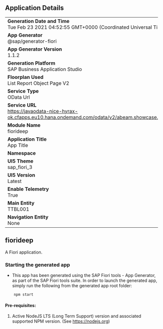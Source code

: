 ## Application Details
|               |
| ------------- |
|**Generation Date and Time**<br>Tue Feb 23 2021 04:52:55 GMT+0000 (Coordinated Universal Time)|
|**App Generator**<br>@sap/generator-fiori|
|**App Generator Version**<br>1.1.2|
|**Generation Platform**<br>SAP Business Application Studio|
|**Floorplan Used**<br>List Report Object Page V2|
|**Service Type**<br>OData Url|
|**Service URL**<br>https://javaodata-nice-hyrax-ok.cfapps.eu10.hana.ondemand.com/odata/v2/abeam.showcase.service.TESTORDER_SRV/
|**Module Name**<br>fiorideep|
|**Application Title**<br>App Title|
|**Namespace**<br>|
|**UI5 Theme**<br>sap_fiori_3|
|**UI5 Version**<br>Latest|
|**Enable Telemetry**<br>True|
|**Main Entity**<br>TTBL001|
|**Navigation Entity**<br>None|

## fiorideep

A Fiori application.

### Starting the generated app

-   This app has been generated using the SAP Fiori tools - App Generator, as part of the SAP Fiori tools suite.  In order to launch the generated app, simply run the following from the generated app root folder:

```
    npm start
```


#### Pre-requisites:

1. Active NodeJS LTS (Long Term Support) version and associated supported NPM version.  (See https://nodejs.org)


